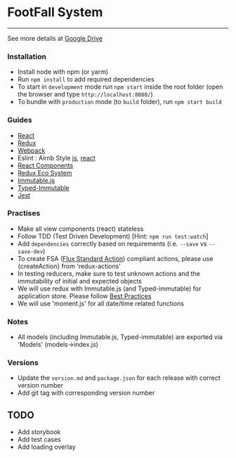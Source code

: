 # FootFall System
---

See more details at [Google Drive](https://drive.google.com/drive/folders/1a23Ad9oDTwn10oYGa98jJdUOWWAep72j?usp=sharing)

### Installation
- Install node with npm (or yarm)
- Run `npm install` to add required dependencies
- To start in `development` mode run `npm start` inside the root folder 
(open the browser and type `http://localhost:8080/`)
- To bundle with `production` mode (to `build` folder), run `npm start build`

### Guides
- [React](https://reactjs.org/tutorial/tutorial.html)
- [Redux](https://redux.js.org/introduction)
- [Webpack](https://webpack.js.org/guides/getting-started/)
- Eslint : Airnb Style [js](https://github.com/airbnb/javascript), 
[react](https://github.com/airbnb/javascript/tree/master/react
)
- [React Components](https://github.com/brillout/awesome-react-components)
- [Redux Eco System](https://github.com/markerikson/redux-ecosystem-links)
- [Immutable.js](https://facebook.github.io/immutable-js/)
- [Typed-Immutable](https://github.com/typed-immutable/typed-immutable)
- [Jest](https://facebook.github.io/jest/)

### Practises
- Make all view components (react) stateless
- Follow TDD (Test Driven Development) [Hint: `npm run test:watch`]
- Add `dependencies` correctly based on requirements (i.e. `--save` vs `--save-dev`)
- To create FSA ([Flux Standard Action](https://github.com/acdlite/flux-standard-action)) 
compliant actions, please use {createAction} from 'redux-actions' 
- In testing reducers, make sure to test unknown actions and the immutability of initial 
and expected objects
- We will use redux with Immutable.js (and Typed-immutable) for application store. Please follow [Best Practices](https://redux.js.org/recipes/using-immutable.js-with-redux#what-are-some-opinionated-best-practices-for-using-immutable.js-with-redux) 
- We will use 'moment.js' for all date/time related functions

### Notes
- All models (including Immutable.js, Typed-immutable) are exported via 'Models' (models->index.js)


### Versions
- Update the `version.md` and `package.json` for each release with correct version number
- Add git tag with corresponding version number


## TODO
- Add storybook
- Add test cases
- Add loading overlay


